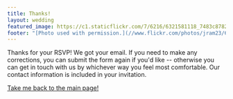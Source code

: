 ```yaml
---
title: Thanks!
layout: wedding
featured_image: https://c1.staticflickr.com/7/6216/6321581118_7483c8782c_b.jpg
footer: "[Photo used with permission.](//www.flickr.com/photos/jram23/6321581118)"
---
```


Thanks for your RSVP!  We got your email.  If you need to make any
corrections, you can submit the form again if you'd like -- otherwise
you can get in touch with us by whichever way you feel most
comfortable.  Our contact information is included in your invitation.

[Take me back to the main page!](/wedding)
